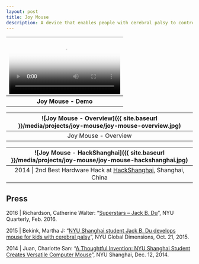 ```yaml
---
layout: post
title: Joy Mouse
description: A device that enables people with cerebral palsy to control a computer with a single joystick.
---
```


<table style="width: 100%;">
  <thead><tr><th>
    <video controls width="100%" preload="auto" poster="{{ site.baseurl }}/media/projects/joy-mouse/joy-mouse.jpg">
      <source src="{{ site.baseurl }}/media/projects/joy-mouse/joy-mouse.mp4" type='video/mp4'>
    </video>
  </th></tr></thead>
  <tbody><tr style="text-align: center;"><th>
    Joy Mouse - Demo
  </th></tr></tbody>
</table>

![Joy Mouse - Overview]({{ site.baseurl }}/media/projects/joy-mouse/joy-mouse-overview.jpg) |
:----------: |
Joy Mouse - Overview |

![Joy Mouse - HackShanghai]({{ site.baseurl }}/media/projects/joy-mouse/joy-mouse-hackshanghai.jpg) |
:----------: |
2014 \| 2nd Best Hardware Hack at [HackShanghai](http://2014.hackshanghai.com), Shanghai, China |

## Press

2016 \| Richardson, Catherine Walter: “[Superstars – Jack B. Du](https://www.nyu.edu/admissions/undergraduate-admissions/life-at-nyu/spring2016/superstars.html)”, NYU Quarterly, Feb. 2016.

2015 \| Bekink, Martha J: “[NYU Shanghai student Jack B. Du develops mouse for kids with cerebral palsy](https://www.nyu.edu/admissions/undergraduate-admissions/life-at-nyu/spring2016/superstars.html)”, NYU Global Dimensions, Oct. 21, 2015.

2014 \| Juan, Charlotte San: “[A Thoughtful Invention: NYU Shanghai Student Creates Versatile Computer Mouse](https://shanghai.nyu.edu/news/joy-mouse)”, NYU Shanghai, Dec. 12, 2014.


